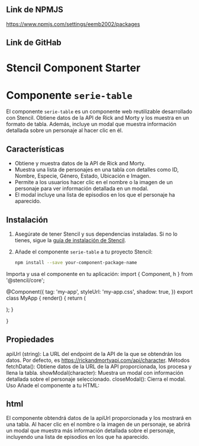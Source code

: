 ## Link de NPMJS
https://www.npmjs.com/settings/eemb2002/packages
## Link de GitHab

# Stencil Component Starter

# Componente `serie-table`

El componente `serie-table` es un componente web reutilizable desarrollado con Stencil. Obtiene datos de la API de Rick and Morty y los muestra en un formato de tabla. Además, incluye un modal que muestra información detallada sobre un personaje al hacer clic en él.

## Características

- Obtiene y muestra datos de la API de Rick and Morty.
- Muestra una lista de personajes en una tabla con detalles como ID, Nombre, Especie, Género, Estado, Ubicación e Imagen.
- Permite a los usuarios hacer clic en el nombre o la imagen de un personaje para ver información detallada en un modal.
- El modal incluye una lista de episodios en los que el personaje ha aparecido.

## Instalación

1. Asegúrate de tener Stencil y sus dependencias instaladas. Si no lo tienes, sigue la [guía de instalación de Stencil](https://stenciljs.com/docs/getting-started).

2. Añade el componente `serie-table` a tu proyecto Stencil:

   ```sh
   npm install --save your-component-package-name

Importa y usa el componente en tu aplicación:
import { Component, h } from '@stencil/core';

@Component({
  tag: 'my-app',
  styleUrl: 'my-app.css',
  shadow: true,
})
export class MyApp {
  render() {
    return (
      <div>
        <serie-table apiUrl="https://rickandmortyapi.com/api/character"></serie-table>
      </div>
    );
  }

}

## Propiedades
apiUrl (string): La URL del endpoint de la API de la que se obtendrán los datos. Por defecto, es https://rickandmortyapi.com/api/character.
Métodos
fetchData(): Obtiene datos de la URL de la API proporcionada, los procesa y llena la tabla.
showModal(character): Muestra un modal con información detallada sobre el personaje seleccionado.
closeModal(): Cierra el modal.
Uso
Añade el componente <serie-table> a tu HTML:

## html

<serie-table apiUrl="https://rickandmortyapi.com/api/character"></serie-table>

El componente obtendrá datos de la apiUrl proporcionada y los mostrará en una tabla. Al hacer clic en el nombre o la imagen de un personaje, se abrirá un modal que muestra más información detallada sobre el personaje, incluyendo una lista de episodios en los que ha aparecido.

